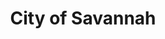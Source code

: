 ---
schema: default
title: City of Savannah
description: Data from the City of Savannah directly.
logo: 'https://cvlassets.s3.amazonaws.com/Savannah_official_seal.png'
---
